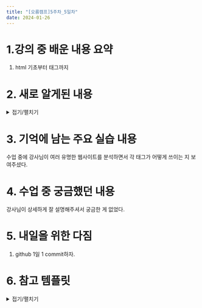```yaml
---
title: "[오름캠프]5주차_5일차"
date: 2024-01-26
---
```


# 1.강의 중 배운 내용 요약  

1. html 기초부터 태그까지

# 2. 새로 알게된 내용

<details close>
<summary>접기/펼치기</summary>
<div markdown="1">

1. Live Server 익스텐션

    - Live Server 

    - Live Server 실행

        ![Live Server](https://devshin-91.github.io/fig/htmlCSS/day1/d1_1.png)

    - Live Server 화면

        ![Live Server](https://devshin-91.github.io/fig/htmlCSS/day1/d1_2.png)

2. Markup Validation

    - 링크 : validator.w3.org

        ![Live Server](https://devshin-91.github.io/fig/htmlCSS/day1/d1_3.png)

        ![Live Server](https://devshin-91.github.io/fig/htmlCSS/day1/d1_4.png)

    - W3C Web Validation 익스텐션

        ![Live Server](https://devshin-91.github.io/fig/htmlCSS/day1/d1_5.png)


        ![Live Server](https://devshin-91.github.io/fig/htmlCSS/day1/d1_6.png)

3. 웹 사이트에서 태그 부분 찾기(크롬 기준)

    - 개발자모드 접근(페이지에 우클릭-> 검사 -> ctrl + shift + c) -> 마우스 커서 드래그 -> 팝업창에서 해당 부분이 어떤 

    - 예시 : 에어비앤비 웹사이트의 헤더부분

        ![Live Server](https://devshin-91.github.io/fig/htmlCSS/day1/d1_8.png)


4. html 기초와 다양한 태그

    구조적으로 정리하기에는 너무 많을 거 같아서 메모장(Notepad++)에다 바로바로 메모함.

        html
        초월한 텍스트를 마크업으로 표현한 언어

        텍스트와 텍스트가 하이퍼링크로 연결된 것
        이런 텍스트들은 마크업으로 이루어져있음
        html은 이렇게 구성된 초언어.

        p 태그에는 여러개가 올 수 있는데,
        요소에서는 class라는 걸 붙여줘서 이름을 붙인다.

        열린태그와 닫힌태그는 완결성이 있어야 한다.
        부모태그는 부모태그에서 끝나야하고 자식 태그는 자식태그에서 끝나야한다.

        두번째 문장쪽은 문법이 잘못 상용됐는데, 이걸 브라우저에서는 또 보여줌.
        언어 자체에 예외처리가 잘 되어있어서 그럼.
        HTML의 경우, 오류가 아닌 임의의 결과를 알려주는 데, 이게 예상치 못한, 의도치 않은 화면이 나올 수 있음.
        그래서 꼭 마크업 검사를 진행해야함!


        https://validator.w3.org/

        # 빈 요소 / 셀프 클로징
        닫는 태그가 없는 태그가 있음


        현재 사용하는 HTML의 버전은 HTML: The Living Standard

        W3C Web Validator 설치

        주석 단축키 : ctrl + /
        본인이 작성한 함수에는 주석을 달아주자

        주석 단축키가 안 되는 경우에는 
        https://usingu.co.kr/frontend/vscode/vscode-%EC%A3%BC%EC%84%9D-%EB%8B%A8%EC%B6%95%ED%82%A4ctrl-%EA%B0%80-%EC%95%88%EB%90%A0-%EB%95%8C/

        구조 : 부모, 형제, 자식, 자손

        <!DOCTYPE html> 반드시 작성해야함! -> 최신버전의 html이라는 것을 명시하는 것
        만일 작성 안하면 구버전의 html 쓰는 거라고 인식하여 브라우저별로 따로 작동하게됨.

        <!DOCTYPE html>
        <html lang="en">
        <head>
        <meta charset="UTF-8">
        <meta http-equiv="X-UA-Compatible" content="IE=edge">
        <meta name="viewport" content="width=device-width, initial-scale=1.0">
        <title>Document</title>
        </head>
        <body>
        
        </body>
        </html>

        개발자 화면 : 우클릭 -> 검사

        <html lang="en"> 
        # 이렇게 되어있으면 영문사이트에서 뜨는 거라고
        # 한국에서 외국사이트에서 접속하면 번역하시겠습니까가 나오는 게 그사이트가 en으로 설정되어서
        # lang="ko" 또는 lang="ko-KR" 로 해주면 한국어 사용하는 걸로 인식된다. 그래서 이 설정이 굉장히 중요하다!
        # lang 자체는 이 태그 말고도 다른 데 쓰일 수 있고, 다 영어인 데 이건 한국어야 이런 식으로 표현이 가능하다.

        viewport : 우리가 페이지에서 보는 화면 
        width=device-width : 모바일 대응
        initial-scale=1.0 : 확대와 관련된 거로 1.0은 확대가 안 된 기본 비율

        link에서 
        rel은 관계

        <html>
        <head>
        <!-- 스타일 시트 링크 -->
        <link rel="stylesheet" href="style.css">
        
            <!-- 폰트 링크 -->
        <link rel="stylesheet" href="font.ttf">
        
            <!-- 파비콘 링크 -->
        <link rel="shortcut icon" href="favicon.ico"> 
        </head>
        <body>
        </body>
        </html>


        body는 사용자에게 보이는 영역으로 실제로 들어갈 내용을 담음

        블록 레벨 요소 vs 인라인 요소

        Block(ex: <div>)은 부모 요소의 전체 공간을 차지 
        다른 것을 감싼다.
        인라인 요소(ex :<span>) 안에 중첩될 수 없다! ; 즉, 블록 레벨 요소는 감쌀 수 있으나 감싸질 수 없다.
        인라인 요소는 블록 레벨안에 들어 갈 수 있음.

        anker라는 인라인 요소가 유일한 예외인게 얘는 블록요소를 감쌀 수 있음
        인라인요소 중에 a 태그의 경우, 안에 블록 요소 중첩 가능합니다!
        <a href=”#”><div></div></a>
        왜 예외? 링크를 클릭하기 쉽게 하려고.


        블록 레벨은 width, height을 지정 가능 ; css를 통해 크기를 자유롭게 조정 ; 반면 인라인 레벨은 크기에 한계가 있음

        인라인 레벨 요소
        인라인은 항상 블록 내에 포함
        한 라인에 여러개의 인라인 존재 가능
        새로운 줄을 만들지 않음
        인라인은 자기의 컨텐츠만 크기를 가짐. ; 너비 높이 크기 지정 못함

        div, span은 어쩔 수 없이 쓸 떄만 써야한다고 인식하고 쓰도록해야함.

        마크업의 다른 태그들은 다 의미가 있으나 div, span은 아무 의미가 없어서 보면 얻을 수 있는 정보가 없음.
        마크업의 태그들이 보통 의미가 있기 때문에, 마크업 언어는 시맨틱 언어라고도 불린다.

        div : 의미 x, 다른 태그들 묶기 위한 거 
        span : 의미 x, 인라인 요소

        2. Sections 
        Sections 에 해당하는 요소는 구역화하는 요소들임.
        2.1. header : 소개 및 탐색에 도움을 줌, head 태그와 혼동하지 말자, header 중첩 가능
        ex) 사이트 로고, 사이트 검색창 등
        2.2.
        <!-- 잘못된 예 -->
        <header>
            <header></header>
        </header>

        <header>
            <footer>
            </footer>
        </header>


        # 네이버의 예 : header 사용 x
        IE 는 6-8버전에서 header를 안 씀. 그래서 header를 안 쓰고 div를 쓰는 사이트들은 
        IE 6-8 버전 사용하는 사용자들 배려.

        다른 사이트들은 보통 header를 사용

        nav : 현재 페이지 내 다른 페이지로 링크 보여줌 ; 메뉴, 목차
        예) airbnb
        - 메뉴
        <nav>
            <ul>
                <li><a href="#">위니브</a></li>
                <li><a href="#">About</a></li>
                <li><a href="#">Contact</a></li>
            </ul>
        </nav>

        - 브레드크럼
        <nav>
            <ol>
                <li><a href="#">위니브</a></li>
                <li><a href="#">캐릭터소개</a></li>
                <li>라이캣</li>
            </ol>
        </nav>

        footer : 페이지의 작성자, 저작권정보, 관련 문서 등의 내용을 담음

        뭔가 막히면 공식 문서 참고 : MDN, https://developer.mozilla.org/ko/

        main : 한 페이지에서 한 번만 사용 가능 ; 주요 콘텐츠를 다루기 때문

        article : 독립적으로 구분해 배포하거나 재사용할 수 있는 구획, 뉴스 홈페이지나, 기사, 게시판, 블로그 글, 페이지 안에서 독립적으로 기능할 수 있음, 제목 요소 포함되어야, 네이버 -> 날씨 증시 위젯 보드 등등 즉, 독립적

        section : 아티클과 비슷. 제목 요소 포함되어야. 섹션은 연속되어야함. 내용이 연결성이 있음.

        aside : 옆에 붙이고 문서의 내용과 간접적으로 연관 ; 보조적인 역할만 ; 각주 광고 배너 ; 본문의 내용과는 크게 상관없는 내용

        html, css, javascript : 인터프리터 언어, 별도의 컴파일 과정은 없고 브라우저가 이들을 실행함.  interpreter가 중간에 브라우저에게 태그에 대해 알려주고 실행을 요청


        3. Contents

        h1, h2, h3, h4, h5,h6

        heading : 제목

        웹 페이지가 하나의 책이라고 가정할 때 제목 태그는 목차와 같음

        ```html
        <h1>위니브</h1>
            <h2>위니브 캐릭터</h2>
                <h3>라이캣</h3>
                <h3>칠리</h3>
                <h3>개리</h3>
            <h2>위니브 소개</h2>
                <h3>위니브는...</h3>
                <h3>위니브 커리큘럼</h3>
        ```

        <h1>위니브</h1>
                <h3>라이캣</h3> <!-- X -->
            <h2>위니브 캐릭터</h2>
                <h3>칠리</h3>
                <h3>개리</h3>
            <h2>위니브 소개</h2>
                    <h4>위니브는...</h4> <!-- X -->
                <h3>위니브 커리큘럼</h3>



        a

        <a href="b.html">b.html으로 이동</a>
        <a href="b.html" target="_blank">b.html 새탭으로 이동</a>
        <a href="b.html" download>b.html 파일 다운로드</a>
        <a href="mailto:google@gmail.com">mailto:google@gmail.com</a>
        <a href="tel:010-0000-0000">010-1234-1234</a>

        mailto -> outlook 으로 연결
        tel -> 바로 전화할 수 있게

        # : hash

        hash link 를 이용하면 anchor를 통해 페이지 내에서 이동 할 수 있음.
        <a href = #myid>

        <header = myid>
        내용
        </header>

        p : 문단 구조를 P tag로 감쌈. P tag는 한 라인을 다 차지해 자연스럽게 줄바꿈이 가능. P tag안에 완결되어있는 문장을 넣어야함. 줄바꿈이 필요한 부분 앞에 <br>태그 넣기

        strong : 볼드 처리

        hr 태그 : line break

        code 쓸때는 

        code 태그 : 짧은 코드를 표현할 때 사용

        pre : 들여쓰기, 텍스트를 사용해서 그림을 그릴 떄 사용하는 태그

        4. 목록 태그

        <ol type="i">
        <li>Introduction</li>
        <li>List of Grievances</li>
        <li>Conclusion</li>
        </ol>

        ol : 순서가 있는 목록표시
        ul : 순서가 없는 목록표시

        li : list item
        다른 숫자부터 시작하고 싶으면 ol에 start="시작번호"를 넣음

        <p>Finishing places of contestants not in the winners' circle:</p>

        <ol start="4">
        <li>Speedwalk Stu</li>
        <li>Saunterin' Sam</li>
        <li>Slowpoke Rodriguez</li>
        </ol>

        5. Media 

        img



</div>
</details>


# 3. 기억에 남는 주요 실습 내용
수업 중에 강사님이 여러 유명한 웹사이트를 분석하면서 각 태그가 어떻게 쓰이는 지 보여주셨다.

# 4. 수업 중 궁금했던 내용
강사님이 상세하게 잘 설명해주셔서 궁금한 게 없었다.

# 5. 내일을 위한 다짐
1. github 1일 1 commit하자.

# 6. 참고 템플릿

<details close>
<summary>접기/펼치기</summary>
<div markdown="1">
    
    [오늘 강의 요약 정리] - 오늘 어떤 것을 배웠나요?

    [오늘의 발견] - 오늘 배웠던 것 중에 처음 알았던 것은 어떤 것이 있었나요?

    [오늘의 실습] - 실습때 했던 코드를 첨부하는 것을 추천드립니다.

    [오늘의 질문] - 이해가 가지 않았다던가? 추가적으로 궁금한 것을 정리해보세요.

    [오늘의 복습] - 남은 시간 동안 어떻게 복습할 것인지?

    [내일을 위한 다짐] - 개인적인 피드백을 적어보고, 중간에 마음이 꺾이지 않기 위해 나의 다짐을 적어보고, 오늘을 정리해봅시다.

</div>
</details>